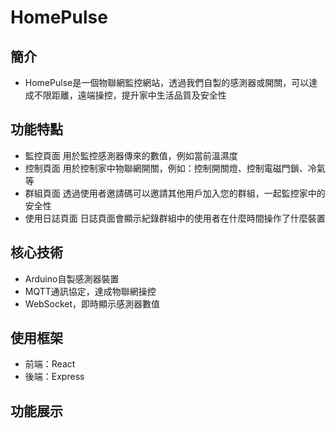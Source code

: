 # HomePulse

## 簡介
- HomePulse是一個物聯網監控網站，透過我們自製的感測器或開關，可以達成不限距離，遠端操控，提升家中生活品質及安全性
## 功能特點
- 監控頁面
  用於監控感測器傳來的數值，例如當前溫濕度
- 控制頁面
  用於控制家中物聯網開關，例如：控制開關燈、控制電磁門鎖、冷氣等
- 群組頁面
  透過使用者邀請碼可以邀請其他用戶加入您的群組，一起監控家中的安全性
- 使用日誌頁面
  日誌頁面會顯示紀錄群組中的使用者在什麼時間操作了什麼裝置
## 核心技術
- Arduino自製感測器裝置
- MQTT通訊協定，達成物聯網操控
- WebSocket，即時顯示感測器數值
## 使用框架
- 前端：React
- 後端：Express
## 功能展示
